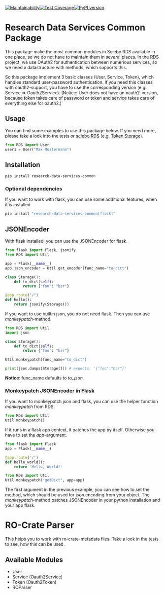 [![Maintainability](https://api.codeclimate.com/v1/badges/002a567a70219a941a2f/maintainability)](https://codeclimate.com/github/Sciebo-RDS/py-research-data-services-common/maintainability)[![Test Coverage](https://api.codeclimate.com/v1/badges/002a567a70219a941a2f/test_coverage)](https://codeclimate.com/github/Sciebo-RDS/py-research-data-services-common/test_coverage)[![PyPI version](https://badge.fury.io/py/research-data-services-common.svg)](https://badge.fury.io/py/research-data-services-common)

# Research Data Services Common Package

This package make the most common modules in Sciebo RDS available in one place, so we do not have to maintain them in several places.
In the RDS project, we use OAuth2 for authentication between numerious services, so we need a datastructure with methods, which supports this.

So this package implement 3 basic classes (User, Service, Token), which handles standard user-password authentication.
If you need this classes with oauth2-support, you have to use the corresponding version (e.g. Service => Oauth2Service). (Notice: User does not have an oauth2-version, because token takes care of password or token and service takes care of everything else for oauth2.)

## Usage

You can find some examples to use this package below. If you need more, please take a look into the tests or [sciebo RDS](https://github.com/Sciebo-RDS/Sciebo-RDS) (e.g. [Token Storage](https://github.com/Sciebo-RDS/Sciebo-RDS/blob/master/RDS/circle3_central_services/token_storage/src/lib/Storage.py)).

```python
from RDS import User
user1 = User("Max Mustermann")
```

## Installation

```bash
pip install research-data-services-common
```

### Optional dependencies

If you want to work with flask, you can use some additional features, when it is installed.

```bash
pip install "research-data-services-common[flask]"
```

## JSONEncoder

With flask installed, you can use the JSONEncoder for flask.

```python
from flask import Flask, jsonify
from RDS import Util

app = Flask(__name__)
app.json_encoder = Util.get_encoder(func_name="to_dict")

class Storage():
    def to_dict(self):
        return {"foo": "bar"}

@app.route("/")
def hello():
    return jsonify(Storage())
```

If you want to use builtin json, you do not need flask. Then you can use *monkeypatch*-method.

```python
from RDS import Util
import json

class Storage():
    def to_dict(self):
        return {"foo": "bar"}

Util.monkeypatch(func_name="to_dict")

print(json.dumps(Storage())) # expects: '{"foo":"bar"}'
```

**Notice**: func_name defaults to *to_json*.

### Monkeypatch JSONEncoder in Flask

If you want to monkeypatch json and flask, you can use the helper function *monkeypatch* from RDS.

```python
from RDS import Util
Util.monkeypatch()
```

If it runs in a flask app context, it patches the app by itself. Otherwise you have to set the *app*-argument.

```python
from flask import Flask
app = Flask(__name__)

@app.route('/')
def hello_world():
    return 'Hello, World!'

from RDS import Util
Util.monkeypatch("getDict", app=app)
```

The first argument in the previous example, you can see how to set the method, which should be used for json encoding from your object. The *monkeypatch*-method patches JSONEncoder in your python installation and your app flask.

# RO-Crate Parser

This helps you to work with ro-crate-metadata files. Take a look in the [tests](https://github.com/Sciebo-RDS/py-research-data-services-common/blob/0a0e8bda0eaec1b539a5d5884feba4812b2d37db/tests/test_roparser.py#L19) to see, how this can be used.

## Available Modules

- User
- Service (Oauth2Service)
- Token (Oauth2Token)
- ROParser